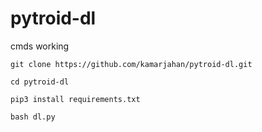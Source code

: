 # pytroid-dl



cmds working


`git clone https://github.com/kamarjahan/pytroid-dl.git`

`cd pytroid-dl`

`pip3 install requirements.txt`

`bash dl.py`
